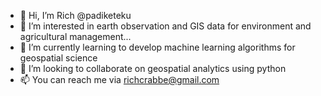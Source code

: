 - 👋 Hi, I’m Rich @padiketeku
- 👀 I’m interested in earth observation and GIS data for environment and agricultural management...
- 🌱 I’m currently learning to develop machine learning algorithms for geospatial science
- 💞️ I’m looking to collaborate on geospatial analytics using python
- 📫 You can reach me via richcrabbe@gmail.com

<!---
padiketeku/padiketeku is a ✨ special ✨ repository because its `README.md` (this file) appears on your GitHub profile.
You can click the Preview link to take a look at your changes.
--->
